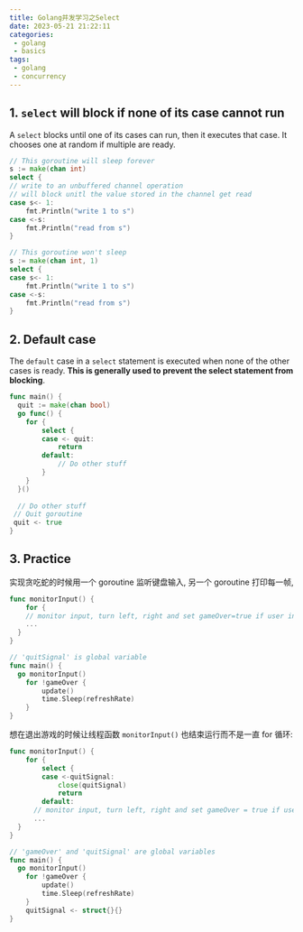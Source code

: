 ```yaml
---
title: Golang并发学习之Select
date: 2023-05-21 21:22:11
categories:
 - golang
 - basics
tags:
 - golang
 - concurrency
---
```


## 1. `select` will block if none of its case cannot run

A `select` blocks until one of its cases can run, then it executes that case. It chooses one at random if multiple are ready.

```go
// This goroutine will sleep forever
s := make(chan int)
select {
// write to an unbuffered channel operation 
// will block unitl the value stored in the channel get read 
case s<- 1:
	fmt.Println("write 1 to s")
case <-s:
	fmt.Println("read from s")
}

// This goroutine won't sleep
s := make(chan int, 1)
select {
case s<- 1:
	fmt.Println("write 1 to s")
case <-s:
	fmt.Println("read from s")
}
```

## 2. Default case

The `default` case in a `select` statement is executed when none of the other cases is ready. **This is generally used to prevent the select statement from blocking**. 

```go
func main() {
  quit := make(chan bool)
  go func() {
    for {
        select {
        case <- quit:
            return
        default:
            // Do other stuff
        }
    }
  }()
  
  // Do other stuff
 // Quit goroutine
 quit <- true 
}
```

## 3. Practice

实现贪吃蛇的时候用一个 goroutine 监听键盘输入, 另一个 goroutine 打印每一帧, 

```go
func monitorInput() {
	for {
    // monitor input, turn left, right and set gameOver=true if user input 'q'/'Q'
    ...
  }
}

// 'quitSignal' is global variable
func main() {
  go monitorInput()
	for !gameOver {
		update()
		time.Sleep(refreshRate)
	}
}
```

想在退出游戏的时候让线程函数 `monitorInput()` 也结束运行而不是一直 for 循环:

```go
func monitorInput() {
	for {
		select {
		case <-quitSignal:
			close(quitSignal)
			return
		default:
      // monitor input, turn left, right and set gameOver = true if user input 'q'/'Q'
      ...
  }
}

// 'gameOver' and 'quitSignal' are global variables
func main() {
  go monitorInput()
	for !gameOver {
		update()
		time.Sleep(refreshRate)
	}
	quitSignal <- struct{}{}
}
```

